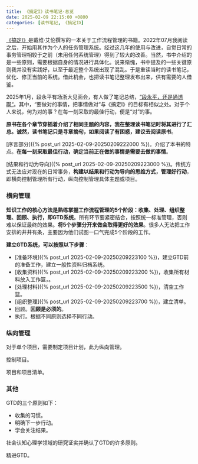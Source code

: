 ```yaml
---
title: 《搞定I》读书笔记·总览
date: 2025-02-09 22:15:00 +0800
categories: [读书笔记, 《搞定I》]
---
```


[《搞定I》](https://book.douban.com/subject/26612471/)是戴维·艾伦撰写的一本关于工作流程管理的书籍。2022年07月我阅读之后，开始用其作为个人的任务管理系统。经过这几年的使用与改进，自觉日常的事务管理相较于之前（未用任何系统管理）得到了较大的改善。当然，书中介绍的是一些原则，需要根据自身的情况进行具体化。说来惭愧，书中提及的一些关键原则我并没有实践好，以至于最近整个系统出现了混乱。于是重读当时的读书笔记，优化、修正当前的系统。借此机会，也把读书笔记整理发布出来，供有需要的人借鉴。

2025年1月，段永平有场浙大见面会，有人做了笔记总结，[“段永平，还是通透啊“](https://mp.weixin.qq.com/s/g5y7Ql26bg8mAMX7itdwvQ)。其中，“要做对的事情，把事情做对“与《搞定I》的目标有相似之处。对于个人来说，何为对的事？在每一刻采取的最佳行动，便是“对”的事。

**原书在各个章节穿插着介绍了相同主题的内容，我在整理读书笔记时将其进行了汇总。诚然，读书笔记只是寻章摘句，如果阅读了有困惑，建议去阅读原书**。

[序言部分]({% post_url 2025-02-09-20250209222000 %})。介绍了本书的特点。**在每一刻采取最佳行动，确定当前正在做的事情是需要去做的事情**。

[结果和行动为导向]({% post_url 2025-02-09-20250209223000 %})。传统方式无法应对现在的日常事务，**构建以结果和行动为导向的思维方式，管理好行动**，即横向控制管理所有行动，纵向控制管理具体主题或项目。

### 横向管理

**知识工作的核心方法是熟练掌握工作流程管理的5个阶段：收集、处理、组织整理、回顾、执行，即GTD系统**。所有环节要紧密结合，按照统一标准管理，否则难以保证最终的效果。**将5个步骤分开来做会取得更好的效果**。很多人无法把工作安排的井井有条，主要因为他们试图一口气完成5个阶段的工作。

**建立GTD系统，可以按照以下步骤**：
- [准备环境]({% post_url 2025-02-09-20250209223100 %})，建立GTD前的准备工作，建立一般性资料归档系统。
- [收集资料]({% post_url 2025-02-09-20250209223200 %})，收集所有材料放入工作篮，。
- [处理材料]({% post_url 2025-02-09-20250209223500 %})，清空工作篮。
- [组织整理]({% post_url 2025-02-09-20250209223700 %})，建立清单。
- 回顾。**回顾是必须的**。
- 执行。根据不同原则选择不同行动。

### 纵向管理

对于单个项目，需要制定项目计划，此为纵向管理。

控制项目。

项目和项目清单。

### 其他

GTD的三个原则如下：
- 收集的习惯。
- 明确下一步行动。
- 学会关注结果。

社会认知心理学领域的研究证实并确认了GTD的许多原则。

精进GTD。
